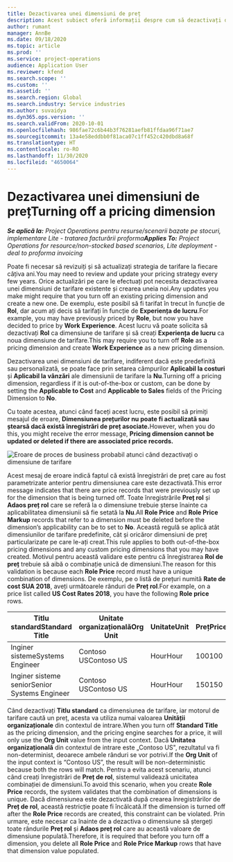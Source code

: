 ```yaml
---
title: Dezactivarea unei dimensiuni de preț
description: Acest subiect oferă informații despre cum să dezactivați dimensiunile de preț.
author: rumant
manager: AnnBe
ms.date: 09/18/2020
ms.topic: article
ms.prod: ''
ms.service: project-operations
audience: Application User
ms.reviewer: kfend
ms.search.scope: ''
ms.custom: ''
ms.assetid: ''
ms.search.region: Global
ms.search.industry: Service industries
ms.author: suvaidya
ms.dyn365.ops.version: ''
ms.search.validFrom: 2020-10-01
ms.openlocfilehash: 986fae72c6b44b3f76281aefb81ffdaa96f71ae7
ms.sourcegitcommit: 13a4e58eddbb0f81aca07c1ff452c420dbd8a68f
ms.translationtype: HT
ms.contentlocale: ro-RO
ms.lasthandoff: 11/30/2020
ms.locfileid: "4650064"
---
```

# <a name="turning-off-a-pricing-dimension"></a><span data-ttu-id="e7e35-103">Dezactivarea unei dimensiuni de preț</span><span class="sxs-lookup"><span data-stu-id="e7e35-103">Turning off a pricing dimension</span></span>

<span data-ttu-id="e7e35-104">_**Se aplică la:** Project Operations pentru resurse/scenarii bazate pe stocuri, implementare Lite - tratarea facturării proforma_</span><span class="sxs-lookup"><span data-stu-id="e7e35-104">_**Applies To:** Project Operations for resource/non-stocked based scenarios, Lite deployment - deal to proforma invoicing_</span></span>

<span data-ttu-id="e7e35-105">Poate fi necesar să revizuiți și să actualizați strategia de tarifare la fiecare câțiva ani.</span><span class="sxs-lookup"><span data-stu-id="e7e35-105">You may need to review and update your pricing strategy every few years.</span></span> <span data-ttu-id="e7e35-106">Orice actualizări pe care le efectuați pot necesita dezactivarea unei dimensiuni de tarifare existente și crearea uneia noi.</span><span class="sxs-lookup"><span data-stu-id="e7e35-106">Any updates you make might require that you turn off an existing pricing dimension and create a new one.</span></span> <span data-ttu-id="e7e35-107">De exemplu, este posibil să fi tarifat în trecut în funcție de **Rol**, dar acum ați decis să tarifați în funcție de **Experiența de lucru**.</span><span class="sxs-lookup"><span data-stu-id="e7e35-107">For example, you may have previously priced by **Role**, but now you have decided to price by **Work Experience**.</span></span> <span data-ttu-id="e7e35-108">Acest lucru vă poate solicita să dezactivați **Rol** ca dimensiune de tarifare și să creați **Experiența de lucru** ca noua dimensiune de tarifare.</span><span class="sxs-lookup"><span data-stu-id="e7e35-108">This may require you to turn off **Role** as a pricing dimension and create **Work Experience** as a new pricing dimension.</span></span> 

<span data-ttu-id="e7e35-109">Dezactivarea unei dimensiuni de tarifare, indiferent dacă este predefinită sau personalizată, se poate face prin setarea câmpurilor **Aplicabil la costuri** și **Aplicabil la vânzări** ale dimensiunii de tarifare la **Nu**.</span><span class="sxs-lookup"><span data-stu-id="e7e35-109">Turning off a pricing dimension, regardless if it is out-of-the-box or custom, can be done by setting the **Applicable to Cost** and **Applicable to Sales** fields of the Pricing Dimension to **No**.</span></span>

<span data-ttu-id="e7e35-110">Cu toate acestea, atunci când faceți acest lucru, este posibil să primiți mesajul de eroare, **Dimensiunea prețurilor nu poate fi actualizată sau ștearsă dacă există înregistrări de preț asociate.**</span><span class="sxs-lookup"><span data-stu-id="e7e35-110">However, when you do this, you might receive the error message, **Pricing dimension cannot be updated or deleted if there are associated price records.**</span></span>

![Eroare de proces de business probabil atunci când dezactivați o dimensiune de tarifare](media/Business-Process-Error.png)

<span data-ttu-id="e7e35-112">Acest mesaj de eroare indică faptul că există înregistrări de preț care au fost parametrizate anterior pentru dimensiunea care este dezactivată.</span><span class="sxs-lookup"><span data-stu-id="e7e35-112">This error message indicates that there are price records that were previously set up for the dimension that is being turned off.</span></span> <span data-ttu-id="e7e35-113">Toate înregistrările **Preț rol** și **Adaos preț rol** care se referă la o dimensiune trebuie șterse înainte ca aplicabilitatea dimensiunii să fie setată la **Nu**.</span><span class="sxs-lookup"><span data-stu-id="e7e35-113">All **Role Price** and **Role Price Markup** records that refer to a dimension must be deleted before the dimension’s applicability can be to set to **No**.</span></span> <span data-ttu-id="e7e35-114">Această regulă se aplică atât dimensiunilor de tarifare predefinite, cât și oricăror dimensiuni de preț particularizate pe care le-ați creat.</span><span class="sxs-lookup"><span data-stu-id="e7e35-114">This rule applies to both out-of-the-box pricing dimensions and any custom pricing dimensions that you may have created.</span></span> <span data-ttu-id="e7e35-115">Motivul pentru această validare este pentru că înregistrarea **Rol de preț** trebuie să aibă o combinație unică de dimensiuni.</span><span class="sxs-lookup"><span data-stu-id="e7e35-115">The reason for this validation is because each **Role Price** record must have a unique combination of dimensions.</span></span> <span data-ttu-id="e7e35-116">De exemplu, pe o listă de prețuri numită **Rate de cost SUA 2018**, aveți următoarele rânduri de **Preț rol**.</span><span class="sxs-lookup"><span data-stu-id="e7e35-116">For example, on a price list called **US Cost Rates 2018**, you have the following **Role price** rows.</span></span> 

| <span data-ttu-id="e7e35-117">Titlu standard</span><span class="sxs-lookup"><span data-stu-id="e7e35-117">Standard Title</span></span>         | <span data-ttu-id="e7e35-118">Unitate organizațională</span><span class="sxs-lookup"><span data-stu-id="e7e35-118">Org Unit</span></span>    |<span data-ttu-id="e7e35-119">Unitate</span><span class="sxs-lookup"><span data-stu-id="e7e35-119">Unit</span></span>   |<span data-ttu-id="e7e35-120">Preț</span><span class="sxs-lookup"><span data-stu-id="e7e35-120">Price</span></span>  |<span data-ttu-id="e7e35-121">Monedă</span><span class="sxs-lookup"><span data-stu-id="e7e35-121">Currency</span></span>  |
| -----------------------|-------------|-------|-------|----------|
| <span data-ttu-id="e7e35-122">Inginer sisteme</span><span class="sxs-lookup"><span data-stu-id="e7e35-122">Systems Engineer</span></span>|<span data-ttu-id="e7e35-123">Contoso US</span><span class="sxs-lookup"><span data-stu-id="e7e35-123">Contoso US</span></span>|<span data-ttu-id="e7e35-124">Hour</span><span class="sxs-lookup"><span data-stu-id="e7e35-124">Hour</span></span>| <span data-ttu-id="e7e35-125">100</span><span class="sxs-lookup"><span data-stu-id="e7e35-125">100</span></span>|<span data-ttu-id="e7e35-126">USD</span><span class="sxs-lookup"><span data-stu-id="e7e35-126">USD</span></span>|
| <span data-ttu-id="e7e35-127">Inginer sisteme senior</span><span class="sxs-lookup"><span data-stu-id="e7e35-127">Senior Systems Engineer</span></span>|<span data-ttu-id="e7e35-128">Contoso US</span><span class="sxs-lookup"><span data-stu-id="e7e35-128">Contoso US</span></span>|<span data-ttu-id="e7e35-129">Hour</span><span class="sxs-lookup"><span data-stu-id="e7e35-129">Hour</span></span>| <span data-ttu-id="e7e35-130">150</span><span class="sxs-lookup"><span data-stu-id="e7e35-130">150</span></span>| <span data-ttu-id="e7e35-131">USD</span><span class="sxs-lookup"><span data-stu-id="e7e35-131">USD</span></span>|


<span data-ttu-id="e7e35-132">Când dezactivați **Titlu standard** ca dimensiunea de tarifare, iar motorul de tarifare caută un preț, acesta va utiliza numai valoarea **Unității organizaționale** din contextul de intrare.</span><span class="sxs-lookup"><span data-stu-id="e7e35-132">When you turn off **Standard Title** as the pricing dimension, and the pricing engine searches for a price, it will only use the **Org Unit** value from the input context.</span></span> <span data-ttu-id="e7e35-133">Dacă **Unitatea organizațională** din contextul de intrare este „Contoso US", rezultatul va fi non-determinist, deoarece ambele rânduri se vor potrivi.</span><span class="sxs-lookup"><span data-stu-id="e7e35-133">If the **Org Unit** of the input context is “Contoso US”, the result will be non-deterministic because both the rows will match.</span></span> <span data-ttu-id="e7e35-134">Pentru a evita acest scenariu, atunci când creați înregistrări de **Preț de rol**, sistemul validează unicitatea combinației de dimensiuni.</span><span class="sxs-lookup"><span data-stu-id="e7e35-134">To avoid this scenario, when you create **Role Price** records, the system validates that the combination of dimensions is unique.</span></span> <span data-ttu-id="e7e35-135">Dacă dimensiunea este dezactivată după crearea înregistrărilor de **Preț de rol**, această restricție poate fi încălcată.</span><span class="sxs-lookup"><span data-stu-id="e7e35-135">If the dimension is turned off after the **Role Price** records are created, this constraint can be violated.</span></span> <span data-ttu-id="e7e35-136">Prin urmare, este necesar ca înainte de a dezactiva o dimensiune să ștergeți toate rândurile **Preț rol** și **Adaos preț rol** care au această valoare de dimensiune populată.</span><span class="sxs-lookup"><span data-stu-id="e7e35-136">Therefore, it is required that before you turn off a dimension, you delete all **Role Price** and **Role Price Markup** rows that have that dimension value populated.</span></span>
